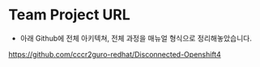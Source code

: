# Team Project URL
- 아래 Github에 전체 아키텍쳐, 전체 과정을 매뉴얼 형식으로 정리해놓았습니다.

https://github.com/cccr2guro-redhat/Disconnected-Openshift4
